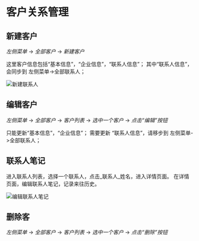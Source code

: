 # 客户关系管理

## 新建客户

_左侧菜单_ -> _全部客户_ -> _新建客户_

这里客户信息包括“基本信息”，“企业信息”，“联系人信息”；
其中“联系人信息”，会同步到 左侧菜单->全部联系人；

![新建联系人](../../images/products/cosin/Picture24.png)

## 编辑客户

_左侧菜单_ -> _全部客户_ -> _客户列表_ -> _选中一个客户_ -> _点击“编辑”按钮_

只能更新“基本信息”，“企业信息”；
需要更新 “联系人信息”，请移步到 左侧菜单->全部联系人；

## 联系人笔记

进入联系人列表，选择一个联系人，点击_联系人_姓名，进入详情页面。
在详情页面，编辑联系人笔记，记录来往历史。

![编辑联系人笔记](../../images/products/cosin/Picture74.png)

## 删除客

_左侧菜单_ -> _全部客户_ -> _客户列表_ -> _选中一个客户_ -> _点击“删除”按钮_

